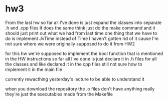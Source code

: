 # hw3

From the last hw so far all I've done is just expand the classes into separate .h and .cpp files 
It does the same think 
just do the make command and it should just print out what we had from last time
one thing that we have to do is implement JvTime instead of Time 
I haven't gotten rid of it cause I'm not sure where we were originally supposed to do it from HW2 

for this hw we're supposed to implement the bool function that is mentioned in the HW instructions
so far all I've done is just declare it in .h files for all the classes 
and like declared it in the cpp files still not sure how to implement it in the main file

currently rewacthing yesterday's lecture to be able to understand it 

when you download the repository the .o files don't have anything really they're just the executables made from the Makefile 

